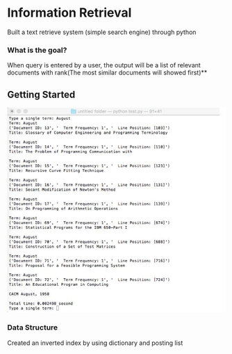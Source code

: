 # Information Retrieval

Built a text retrieve system (simple search engine) through python 

### What is the goal?
When query is entered by a user, the output will be a list of relevant documents with rank(The most similar documents will showed first)**


## Getting Started





![alt text](https://github.com/wing9413/Python_InformationRetrieval/blob/master/Pictures/result.png)


### Data Structure

Created an inverted index by using dictionary and posting list





